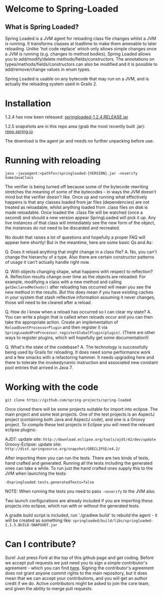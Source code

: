 # Welcome to Spring-Loaded

## What is Spring Loaded?

Spring Loaded is a JVM agent for reloading class file changes whilst a JVM is running.  It transforms
classes at loadtime to make them amenable to later reloading. Unlike 'hot code replace' which only allows
simple changes once a JVM is running (e.g. changes to method bodies), Spring Loaded allows you
to add/modify/delete methods/fields/constructors. The annotations on types/methods/fields/constructors
can also be modified and it is possible to add/remove/change values in enum types.

Spring Loaded is usable on any bytecode that may run on a JVM, and is actually the reloading system
used in Grails 2.

# Installation

1.2.4 has now been released: [springloaded-1.2.4.RELEASE.jar](http://repo.spring.io/release/org/springframework/springloaded/1.2.4.RELEASE/springloaded-1.2.4.RELEASE.jar)

1.2.5 snapshots are in this repo area (grab the most recently built .jar):
<a href="http://repo.spring.io/webapp/browserepo.html?3&pathId=libs-snapshot-local:org/springframework/springloaded/1.2.5.BUILD-SNAPSHOT">repo.spring.io</a>

The download is the agent jar and needs no further unpacking before use.


# Running with reloading

	java -javaagent:<pathTo>/springloaded-{VERSION}.jar -noverify SomeJavaClass

The verifier is being turned off because some of the bytecode rewriting stretches the meaning of
some of the bytecodes - in ways the JVM doesn't mind but the verifier doesn't like.  Once up and
running what effectively happens is that any classes loaded from jar files (dependencies) are not
treated as reloadable, whilst anything loaded from .class files on disk is made reloadable. Once
loaded the .class file will be watched (once a second) and should a new version appear
SpringLoaded will pick it up. Any live instances of that class will immediately see the new form
of the object, the instances do not need to be discarded and recreated.

No doubt that raises a lot of questions and hopefully a proper FAQ will appear here shortly! But in
the meantime, here are some basic Qs and As:

Q. Does it reload anything that might change in a class file?
A. No, you can't change the hierarchy of a type. Also there are certain constructor patterns of
usage it can't actually handle right now.

Q. With objects changing shape, what happens with respect to reflection?
A. Reflection results change over time as the objects are reloaded.  For example, modifying a class
with a new method and calling `getDeclaredMethods()` after reloading has occurred will mean you see
the new method in the results. *But* this does mean if you have existing caches in your system
that stash reflective information assuming it never changes, those will need to be cleared
after a reload.

Q. How do I know when a reload has occurred so I can clear my state?
A. You can write a plugin that is called when reloads occur and you can then take the appropriate
action.  Create an implementation of `ReloadEventProcessorPlugin` and then register it via
`SpringLoadedPreProcessor.registerGlobalPlugin(plugin)`. (There are other ways to register plugins,
which will hopefully get some documentation!)

Q. What's the state of the codebase?
A. The technology is successfully being used by Grails for reloading. It does need some performance
work and a few smacks with a refactoring hammer. It needs upgrading here and there to tolerate
the invokedynamic instruction and associated new constant pool entries that arrived in Java 7.

# Working with the code

	git clone https://github.com/spring-projects/spring-loaded

Once cloned there will be some projects suitable for import into eclipse. The main project and
some test projects. One of the test projects is an AspectJ project (containing both Java
and AspectJ code), and one is a Groovy project. To compile these test projects
in Eclipse you will need the relevant eclipse plugins:

AJDT: update site: `http://download.eclipse.org/tools/ajdt/42/dev/update`
Groovy-Eclipse: update site: `http://dist.springsource.org/snapshot/GRECLIPSE/e4.2/`

After importing them you can run the tests.  There are two kinds of tests, hand crafted and
generated.  Running all the tests including the generated ones can take a while.
To run just the hand crafted ones supply this to the JVM when launching the tests:

    -Dspringloaded.tests.generatedTests=false

NOTE: When running the tests you need to pass `-noverify` to the JVM also.

Two launch configurations are already included if you are importing these projects into eclipse,
which run with or without the generated tests.

A gradle build script is included, run './gradlew build' to rebuild the agent - it will be created
as something like: `springloaded/build/libs/springloaded-1.1.5.BUILD-SNAPSHOT.jar`

# Can I contribute?

Sure! Just press *Fork* at the top of this github page and get coding. Before we accept pull
requests we just need you to sign a simple contributor's agreement - which you can find
[here](https://support.springsource.com/spring_committer_signup). Signing the contributor's
agreement does not grant anyone commit rights to the main repository, but it does mean that we
can accept your contributions, and you will get an author credit if we do. Active contributors
might be asked to join the core team, and given the ability to merge pull requests.
